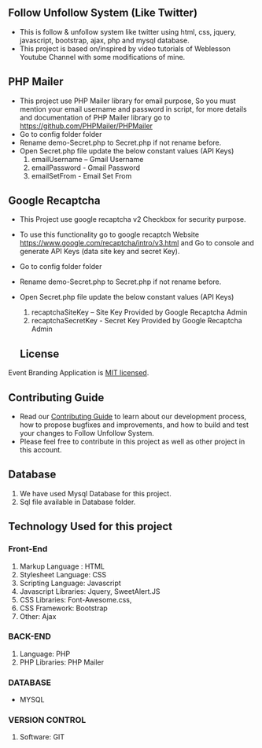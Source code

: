 ## Follow Unfollow System (Like Twitter)

- This is follow & unfollow system like twitter using html, css, jquery, javascript, bootstrap, ajax, php and mysql database.
- This project is based on/inspired by video tutorials of Weblesson Youtube Channel with some modifications of mine.

## PHP Mailer

- This project use PHP Mailer library for email purpose, So you must mention your email username and password in script, for more details and documentation of PHP Mailer library go to https://github.com/PHPMailer/PHPMailer
- Go to config folder folder
- Rename demo-Secret.php to Secret.php if not rename before.
- Open Secret.php file update the below constant values (API Keys)
  1.  emailUsername – Gmail Username
  2.  emailPassword - Gmail Password
  3.  emailSetFrom - Email Set From

## Google Recaptcha

- This Project use google recaptcha v2 Checkbox for security purpose.
- To use this functionality go to google recaptch Website https://www.google.com/recaptcha/intro/v3.html and Go to console and generate API Keys (data site key and secret Key).
- Go to config folder folder
- Rename demo-Secret.php to Secret.php if not rename before.
- Open Secret.php file update the below constant values (API Keys)

  1.  recaptchaSiteKey – Site Key Provided by Google Recaptcha Admin
  2.  recaptchaSecretKey - Secret Key Provided by Google Recaptcha Admin

  ## License

Event Branding Application is [MIT licensed](./LICENSE).

## Contributing Guide

- Read our [Contributing Guide](./CONTRIBUTING.md) to learn about our development process, how to propose bugfixes and improvements, and how to build and test your changes to Follow Unfollow System.
- Please feel free to contribute in this project as well as other project in this account.

## Database

1. We have used Mysql Database for this project.
2. Sql file available in Database folder.

## Technology Used for this project

### Front-End

1. Markup Language : HTML
2. Stylesheet Language: CSS
3. Scripting Language: Javascript
4. Javascript Libraries: Jquery, SweetAlert.JS
5. CSS Libraries: Font-Awesome.css,
6. CSS Framework: Bootstrap
7. Other: Ajax

### BACK-END

1. Language: PHP
2. PHP Libraries: PHP Mailer

### DATABASE

- MYSQL

### VERSION CONTROL

1. Software: GIT
